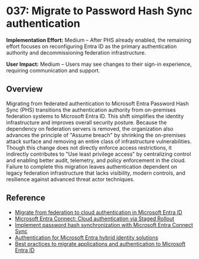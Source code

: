 # 037: Migrate to Password Hash Sync authentication

**Implementation Effort:** Medium – After PHS already enabled, the remaining effort focuses on reconfiguring Entra ID as the primary authentication authority and decommissioning federation infrastructure.

**User Impact:** Medium – Users may see changes to their sign-in experience, requiring communication and support.

## Overview

Migrating from federated authentication to Microsoft Entra Password Hash Sync (PHS) transitions the authentication authority from on-premises federation systems to Microsoft Entra ID. This shift simplifies the identity infrastructure and improves overall security posture. Because the dependency on federation servers is removed, the organization also advances the principle of "Assume breach" by shrinking the on-premises attack surface and removing an entire class of infrastructure vulnerabilities. Though this change does not directly enforce access restrictions, it indirectly contributes to "Use least privilege access" by centralizing control and enabling better audit, telemetry, and policy enforcement in the cloud. Failure to complete this migration leaves authentication dependent on legacy federation infrastructure that lacks visibility, modern controls, and resilience against advanced threat actor techniques.

## Reference

* [Migrate from federation to cloud authentication in Microsoft Entra ID](https://learn.microsoft.com/en-us/entra/identity/hybrid/connect/migrate-from-federation-to-cloud-authentication)
* [Microsoft Entra Connect: Cloud authentication via Staged Rollout](https://learn.microsoft.com/en-us/entra/identity/hybrid/connect/how-to-connect-staged-rollout)
* [Implement password hash synchronization with Microsoft Entra Connect Sync](https://learn.microsoft.com/en-us/entra/identity/hybrid/connect/how-to-connect-password-hash-synchronization)
* [Authentication for Microsoft Entra hybrid identity solutions](https://learn.microsoft.com/en-us/entra/identity/hybrid/connect/choose-ad-authn)
* [Best practices to migrate applications and authentication to Microsoft Entra ID](https://learn.microsoft.com/en-us/entra/architecture/migration-best-practices)
